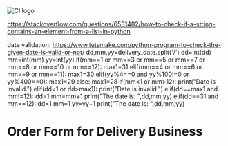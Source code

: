 ![CI logo](https://codeinstitute.s3.amazonaws.com/fullstack/ci_logo_small.png)

https://stackoverflow.com/questions/6531482/how-to-check-if-a-string-contains-an-element-from-a-list-in-python

date validation: 
https://www.tutsmake.com/python-program-to-check-the-given-date-is-valid-or-not/
dd,mm,yy=delivery_date.split('/')
    dd=int(dd)
    mm=int(mm)
    yy=int(yy)
    if(mm==1 or mm==3 or mm==5 or mm==7 or mm==8 or mm==10 or mm==12):
        max1=31
    elif(mm==4 or mm==6 or mm==9 or mm==11):
        max1=30
    elif(yy%4==0 and yy%100!=0 or yy%400==0):
        max1=29
    else:
        max1=28
    if(mm<1 or mm>12):
        print("Date is invalid.")
    elif(dd<1 or dd>max1):
        print("Date is invalid.")
    elif(dd==max1 and mm!=12):
        dd=1
        mm=mm+1
        print("The date is: ",dd,mm,yy)
    elif(dd==31 and mm==12):
        dd=1
        mm=1
        yy=yy+1
        print("The date is: ",dd,mm,yy)

<h1>Order Form for Delivery Business</h1>


